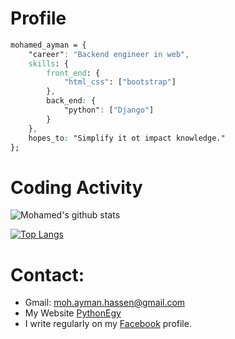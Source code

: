 # Profile

```css
mohamed_ayman = {
    "career": "Backend engineer in web",
    skills: {
        front_end: {
            "html_css": ["bootstrap"]
        },
        back_end: {
            "python": ["Django"]
        }
    },
    hopes_to: "Simplify it ot impact knowledge."
};
```
# Coding Activity


![Mohamed's github stats](https://github-readme-stats.vercel.app/api?username=mohamedayman28&show_icons=true&hide=prs,issues,contribs&show_owner=true&include_all_commits=true&V=2)

[![Top Langs](https://github-readme-stats.vercel.app/api/top-langs/?username=mohamedayman28&langs_count=8)](https://github.com/anuraghazra/github-readme-stats)


# Contact:
* Gmail: moh.ayman.hassen@gmail.com
* My Website [PythonEgy](https://icode.pythonanywhere.com/)
* I write regularly on my [Facebook](https://www.facebook.com/MohamedAymanHassen/) profile.
